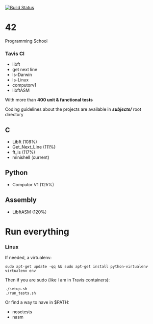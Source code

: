 [![Build Status](https://travis-ci.org/JulienBalestra/42.svg?branch=master)](https://travis-ci.org/JulienBalestra/42)

# 42 

Programming School


### Tavis CI
 
* libft
* get next line
* ls-Darwin
* ls-Linux
* computorv1
* libftASM

With more than **400 unit & functional tests**


Coding guidelines about the projects are available in ***subjects/*** root directory

## C

* Libft (108%)
* Get_Next_Line (111%)
* ft_ls (117%)
* minishell (current)


## Python

* Computor V1 (125%)


## Assembly

* LibftASM (120%)


# Run everything

### Linux 

If needed, a virtualenv:

    sudo apt-get update -qq && sudo apt-get install python-virtualenv
    virtualenv env
    
Then if you are sudo (like I am in Travis containers):

    ./setup.sh
    ./run_tests.sh
    
Or find a way to have in $PATH:

* nosetests
* nasm
